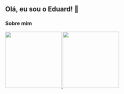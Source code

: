 ## Olá, eu sou o Eduard! 👋

### Sobre mim
<div>
    <a href="https://github.com/EduardTeixeira">
        <img height="180em"
            src="https://github-readme-stats.vercel.app/api?username=EduardTeixeira&show_icons=true&theme=dracula&include_all_commits=true&count_private=true" />
        <img height="180em"
            src="https://github-readme-stats.vercel.app/api/top-langs/?username=EduardTeixeira&layout=compact&langs_count=7&theme=dracula" />
    </a>
</div>

<!--
**EduardTeixeira/EduardTeixeira** is a ✨ _special_ ✨ repository because its `README.md` (this file) appears on your GitHub profile.

Here are some ideas to get you started:

- 🔭 I’m currently working on ...
- 🌱 I’m currently learning ...
- 👯 I’m looking to collaborate on ...
- 🤔 I’m looking for help with ...
- 💬 Ask me about ...
- 📫 How to reach me: eduardteixeira01@gmail.com
- 😄 Pronouns: ...
- ⚡ Fun fact: ...
-->
